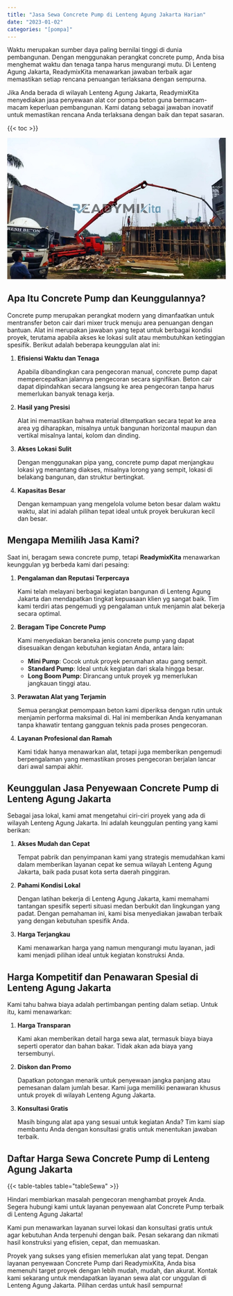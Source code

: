 ```yaml
---
title: "Jasa Sewa Concrete Pump di Lenteng Agung Jakarta Harian"
date: "2023-01-02"
categories: "[pompa]"
---
```


Waktu merupakan sumber daya paling bernilai tinggi di dunia pembangunan. Dengan menggunakan perangkat concrete pump, Anda bisa menghemat waktu dan tenaga tanpa harus mengurangi mutu. Di Lenteng Agung Jakarta, ReadymixKita menawarkan jawaban terbaik agar memastikan setiap rencana penuangan terlaksana dengan sempurna.

Jika Anda berada di wilayah Lenteng Agung Jakarta, ReadymixKita menyediakan jasa penyewaan alat cor pompa beton guna bermacam-macam keperluan pembangunan. Kami datang sebagai jawaban inovatif untuk memastikan rencana Anda terlaksana dengan baik dan tepat sasaran.

{{< toc >}}

![Jasa Sewa Concrete Pump di Lenteng Agung Jakarta Harian](/images/pompa/sewa-pompa-16.jpg)

## Apa Itu Concrete Pump dan Keunggulannya?

Concrete pump merupakan perangkat modern yang dimanfaatkan untuk mentransfer beton cair dari mixer truck menuju area penuangan dengan bantuan. Alat ini merupakan jawaban yang tepat untuk berbagai kondisi proyek, terutama apabila akses ke lokasi sulit atau membutuhkan ketinggian spesifik. Berikut adalah beberapa keunggulan alat ini:

1. **Efisiensi Waktu dan Tenaga**

   Apabila dibandingkan cara pengecoran manual, concrete pump dapat mempercepatkan jalannya pengecoran secara signifikan. Beton cair dapat dipindahkan secara langsung ke area pengecoran tanpa harus memerlukan banyak tenaga kerja.

2. **Hasil yang Presisi**

   Alat ini memastikan bahwa material ditempatkan secara tepat ke area area yg diharapkan, misalnya untuk bangunan horizontal maupun dan vertikal misalnya lantai, kolom dan dinding.

3. **Akses Lokasi Sulit**

   Dengan menggunakan pipa yang, concrete pump dapat menjangkau lokasi yg menantang diakses, misalnya lorong yang sempit, lokasi di belakang bangunan, dan struktur bertingkat.

4. **Kapasitas Besar**

   Dengan kemampuan yang mengelola volume beton besar dalam waktu waktu, alat ini adalah pilihan tepat ideal untuk proyek berukuran kecil dan besar.

## Mengapa Memilih Jasa Kami?

Saat ini, beragam sewa concrete pump, tetapi **ReadymixKita** menawarkan keunggulan yg berbeda kami dari pesaing:

1. **Pengalaman dan Reputasi Terpercaya**

   Kami telah melayani berbagai kegiatan bangunan di Lenteng Agung Jakarta dan mendapatkan tingkat kepuasaan klien yg sangat baik. Tim kami terdiri atas pengemudi yg pengalaman untuk menjamin alat bekerja secara optimal.

2. **Beragam Tipe Concrete Pump**

   Kami menyediakan beraneka jenis concrete pump yang dapat disesuaikan dengan kebutuhan kegiatan Anda, antara lain:
   - **Mini Pump**: Cocok untuk proyek perumahan atau gang sempit.
   - **Standard Pump**: Ideal untuk kegiatan dari skala hingga besar.
   - **Long Boom Pump**: Dirancang untuk proyek yg memerlukan jangkauan tinggi atau.

3. **Perawatan Alat yang Terjamin**

   Semua perangkat pemompaan beton kami diperiksa dengan rutin untuk menjamin performa maksimal di. Hal ini memberikan Anda kenyamanan tanpa khawatir tentang gangguan teknis pada proses pengecoran.

4. **Layanan Profesional dan Ramah**

   Kami tidak hanya menawarkan alat, tetapi juga memberikan pengemudi berpengalaman yang memastikan proses pengecoran berjalan lancar dari awal sampai akhir.

## Keunggulan Jasa Penyewaan Concrete Pump di Lenteng Agung Jakarta

Sebagai jasa lokal, kami amat mengetahui ciri-ciri proyek yang ada di wilayah Lenteng Agung Jakarta. Ini adalah keunggulan penting yang kami berikan:

1. **Akses Mudah dan Cepat**

   Tempat pabrik dan penyimpanan kami yang strategis memudahkan kami dalam memberikan layanan cepat ke semua wilayah Lenteng Agung Jakarta, baik pada pusat kota serta daerah pinggiran.

2. **Pahami Kondisi Lokal**

   Dengan latihan bekerja di Lenteng Agung Jakarta, kami memahami tantangan spesifik seperti situasi medan berbukit dan lingkungan yang padat. Dengan pemahaman ini, kami bisa menyediakan jawaban terbaik yang dengan kebutuhan spesifik Anda.

3. **Harga Terjangkau**

   Kami menawarkan harga yang namun mengurangi mutu layanan, jadi kami menjadi pilihan ideal untuk kegiatan konstruksi Anda.

## Harga Kompetitif dan Penawaran Spesial di Lenteng Agung Jakarta

Kami tahu bahwa biaya adalah pertimbangan penting dalam setiap. Untuk itu, kami menawarkan:

1. **Harga Transparan**

   Kami akan memberikan detail harga sewa alat, termasuk biaya biaya seperti operator dan bahan bakar. Tidak akan ada biaya yang tersembunyi.

2. **Diskon dan Promo**

   Dapatkan potongan menarik untuk penyewaan jangka panjang atau pemesanan dalam jumlah besar. Kami juga memiliki penawaran khusus untuk proyek di wilayah Lenteng Agung Jakarta.

3. **Konsultasi Gratis**

   Masih bingung alat apa yang sesuai untuk kegiatan Anda? Tim kami siap membantu Anda dengan konsultasi gratis untuk menentukan jawaban terbaik.

## Daftar Harga Sewa Concrete Pump di Lenteng Agung Jakarta

{{< table-tables table="tableSewa" >}}

Hindari membiarkan masalah pengecoran menghambat proyek Anda. Segera hubungi kami untuk layanan penyewaan alat Concrete Pump terbaik di Lenteng Agung Jakarta!

Kami pun menawarkan layanan survei lokasi dan konsultasi gratis untuk agar kebutuhan Anda terpenuhi dengan baik. Pesan sekarang dan nikmati hasil konstruksi yang efisien, cepat, dan memuaskan.

Proyek yang sukses yang efisien memerlukan alat yang tepat. Dengan layanan penyewaan Concrete Pump dari ReadymixKita, Anda bisa memenuhi target proyek dengan lebih mudah, mudah, dan akurat. Kontak kami sekarang untuk mendapatkan layanan sewa alat cor unggulan di Lenteng Agung Jakarta. Pilihan cerdas untuk hasil sempurna!
